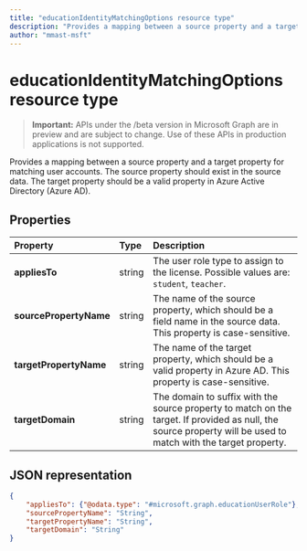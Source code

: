 ```yaml
---
title: "educationIdentityMatchingOptions resource type"
description: "Provides a mapping between a source property and a target property for matching user accounts. The source property should exist in the source data. The target property should be a valid property in Azure Active Directory (Azure AD)."
author: "mmast-msft"
---
```


# educationIdentityMatchingOptions resource type

> **Important:** APIs under the /beta version in Microsoft Graph are in preview and are subject to change. Use of these APIs in production applications is not supported.

Provides a mapping between a source property and a target property for matching user accounts. The source property should exist in the source data. The target property should be a valid property in Azure Active Directory (Azure AD).

## Properties

| Property | Type | Description |
|:-|:-|:-|
| **appliesTo** | string |  The user role type to assign to the license. Possible values are: `student`, `teacher`.      |
| **sourcePropertyName** | string |  The name of the source property, which should be a field name in the source data. This property is case-sensitive.        |
| **targetPropertyName** | string |  The name of the target property, which should be a valid property in Azure AD. This property is case-sensitive.     |
| **targetDomain** | string |  The domain to suffix with the source property to match on the target. If provided as null,  the source property will be used to match with the target property.        |

## JSON representation
<!-- {
  "blockType": "resource",
  "optionalProperties": [

  ],
  "@odata.type": "#microsoft.graph.educationIdentityMatchingOptions"
}-->

```json
{
    "appliesTo": {"@odata.type": "#microsoft.graph.educationUserRole"},
    "sourcePropertyName": "String",
    "targetPropertyName": "String",
    "targetDomain": "String"
}
```
